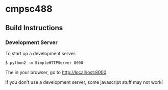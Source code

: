 # cmpsc488

## Build Instructions
### Development Server
To start up a development server:

```shell
$ python2 -m SimpleHTTPServer 8000
```

The in your browser, go to [http://localhost:8000](http://localhost:8000).

If you don't use a development server, some javascript stuff may not work!
